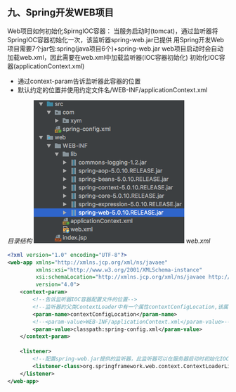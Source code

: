 ## 九、Spring开发WEB项目
Web项目如何初始化SpirngIOC容器：
当服务启动时(tomcat)，通过监听器将SpringIOC容器初始化一次，该监听器spring-web.jar已提供
用Spring开发Web项目需要7个jar包:spring(java项目6个)+spring-web.jar
web项目启动时会自动加载web.xml，因此需要在web.xml中加载监听器(IOC容器初始化)
初始化IOC容器(applicationContext.xml)
- 通过context-param告诉监听器此容器的位置
- 默认约定的位置并使用约定文件名/WEB-INF/applicationContext.xml

*目录结构*
![935b257e.png](attachments/935b257e.png)
*web.xml*
```xml
<?xml version="1.0" encoding="UTF-8"?>
<web-app xmlns="http://xmlns.jcp.org/xml/ns/javaee"
         xmlns:xsi="http://www.w3.org/2001/XMLSchema-instance"
         xsi:schemaLocation="http://xmlns.jcp.org/xml/ns/javaee http://xmlns.jcp.org/xml/ns/javaee/web-app_4_0.xsd"
         version="4.0">
    <context-param>
        <!--告诉监听器IOC容器配置文件的位置-->
        <!--监听器的父类ContextLoader中有一个属性contextConfigLocation,该属性保存着容器配置文件的位置-->
        <param-name>contextConfigLocation</param-name>
        <!--<param-value>WEB-INF/applicationContext.xml</param-value>-->
        <param-value>classpath:spring-config.xml</param-value>
    </context-param>

    <listener>
        <!--配置spring-web.jar提供的监听器，此监听器可以在服务器启动时初始化IOC容器-->
        <listener-class>org.springframework.web.context.ContextLoaderListener</listener-class>
    </listener>
</web-app>
```